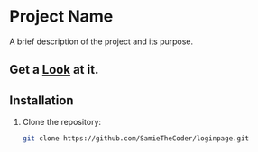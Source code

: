 # Project Name
A brief description of the project and its purpose.

## Get a [Look](https://samiethecoder.github.io/loginpage/) at it.

## Installation
1. Clone the repository:
   ```bash
   git clone https://github.com/SamieTheCoder/loginpage.git
